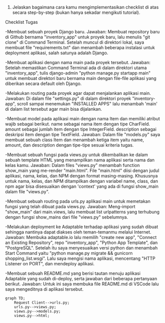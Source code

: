 1. Jelaskan bagaimana cara kamu mengimplementasikan checklist di atas secara step-by-step (bukan hanya sekadar mengikuti tutorial).

Checklist Tugas

-Membuat sebuah proyek Django baru.
    Jawaban: Membuat repository baru di Github bernama "inventory_app" untuk proyek baru, lalu menulis "git clone" di Command Terminal. Setelah muncul di direktori lokal, saya membuat file "requirements.txt" dan menambah beberapa instalasi untuk deployment aplikasi, salah satunya adalah Django.

-Membuat aplikasi dengan nama main pada proyek tersebut.
    Jawaban: Setelah memastikan Command Terminal ada di dalam direktori utama "inventory_app", tulis django-admin "python manage.py startapp main" untuk membuat direktori baru bernama main dengan file-file aplikasi yang diberikan secara default oleh Django.

-Melakukan routing pada proyek agar dapat menjalankan aplikasi main.
    Jawaban: Di dalam file "settings.py" di dalam direktori proyek "inventory-app", scroll sampai menemukan "INSTALLED APPS" lalu menambah 'main' di dalam list tersebut agar main bisa dijalankan.

-Membuat model pada aplikasi main dengan nama Item dan memiliki atribut wajib sebagai berikut.
name sebagai nama item dengan tipe CharField.
amount sebagai jumlah item dengan tipe IntegerField.
description sebagai deskripsi item dengan tipe TextField.
    Jawaban: Dalam file "models.py" saya membuat sebuah class Item dan menambah ketiga item yaitu name, amount, dan description dengan tipe-tipe sesuai kriteria tugas.

-Membuat sebuah fungsi pada views.py untuk dikembalikan ke dalam sebuah template HTML yang menampilkan nama aplikasi serta nama dan kelas kamu.
    Jawaban: Dalam files "views.py" menambah function show_main yang me-render "main.html". File "main.html" diisi dengan judul aplikasi, nama, kelas, dan NPM dengan format masing-masing. Khususnya untuk nama, kelas, dan NPM ditampilkan dengan variabel name, class, dan npm agar bisa disesuaikan dengan 'context' yang ada di fungsi show_main dalam file "views.py".

-Membuat sebuah routing pada urls.py aplikasi main untuk memetakan fungsi yang telah dibuat pada views.py.
    Jawaban: Meng-import "show_main" dari main.views, lalu membuat list urlpatterns yang terhubung dengan fungsi show_mains dari file "views.py" sebelumnya.

-Melakukan deployment ke Adaptable terhadap aplikasi yang sudah dibuat sehingga nantinya dapat diakses oleh teman-temanmu melalui Internet.
    Jawaban: Membuka adaptable.io lalu memilih "create new app", "Connect an Existing Repository",  repo "inventory_app", "Python App Template", dan "PostgreSQL". Setelah itu saya menyesuaikan versi python dan menambah Start Command yaitu "python manage.py migrate && gunicorn shopping_list.wsgi". Lalu saya mengisi nama aplikasi, mencentang "HTTP Listener on PORT", dan mendeploy aplikasi.

-Membuat sebuah README.md yang berisi tautan menuju aplikasi Adaptable yang sudah di-deploy, serta jawaban dari beberapa pertanyaan berikut.
    Jawaban: Untuk ini saya membuka file README.md di VSCode lalu saya mengeditnya di aplikasi tersebut.

    
```mermaid
graph TD;
    Request Client-->urls.py;
    urls.py-->views.py;
    views.py-->models.py;
    views.py-->html;
```
